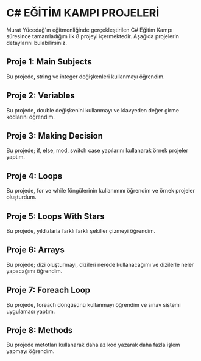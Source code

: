 # C# EĞİTİM KAMPI PROJELERİ
Murat Yücedağ'ın eğitmenliğinde gerçekleştirilen C# Eğitim Kampı süresince tamamladığım ilk 8 projeyi içermektedir. Aşağıda projelerin detaylarını bulabilirsiniz.

## Proje 1: Main Subjects
Bu projede, string ve integer değişkenleri kullanmayı öğrendim.
## Proje 2: Veriables
Bu projede, double değişkenini kullanmayı ve klavyeden değer girme kodlarını öğrendim.
## Proje 3: Making Decision
Bu projede; if, else, mod, switch case yapılarını kullanarak örnek projeler yaptım.
## Proje 4: Loops
Bu projede, for ve while föngülerinin kullanımını öğrendim ve örnek projeler oluşturdum.
## Proje 5: Loops With Stars
Bu projede, yıldızlarla farklı farklı şekiller çizmeyi öğrendim.
## Proje 6: Arrays
Bu projede; dizi oluşturmayı, dizileri nerede kullanacağımı ve dizilerle neler yapacağımı öğrendim.
## Proje 7: Foreach Loop
Bu projede, foreach döngüsünü kullanmayı öğrendim ve sınav sistemi uygulaması yaptım.
## Proje 8: Methods
Bu projede metotları kullanarak daha az kod yazarak daha fazla işlem yapmayı öğrendim.

